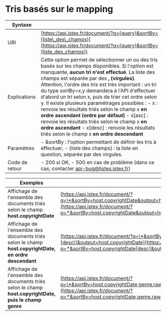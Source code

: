 # Tris basés sur le mapping

| Syntaxe |  |
| --- | --- |
| URI | [https://api.istex.fr/document/?q={query}&sortBy={liste\_des\_champs}](https://api.istex.fr/document/?q={query}&sortBy={liste_des_champs}) |
| Explications | Cette option permet de sélectionner un ou des tris basés sur les champs disponibles.  Si l'option est manquante, **aucun tri n'est effectué**.  La liste des champs est séparée par des **, \(virgules\)**.  Attention, l'ordre des tris est très important :  un tri du type sortBy=x,y demandera à l'API d'effectuer d'abord un tri selon x, puis de trier cet ordre selon y.  Il existe plusieurs paramétrages possibles :   - x : renvoie les résultats triés selon le champ x **en ordre ascendant \(ordre par défaut\)** - x\[asc\] : renvoie les résultats triés selon le champ x **en ordre ascendant** - x\[desc\] : renvoie les résultats triés selon le champ x **en ordre descendant** |
| Paramètres | - &sortBy : l'option permettant de définir les tris à effectuer, - {liste des champs} : la liste en question, séparée par des virgules. |
| Code de retour | - 200 si OK,   - 500 en cas de problème \(dans ce cas, contacter [api-bug@listes.istex.fr](mailto:api-bug@listes.istex.fr)\) |

| Exemples |  |
| --- | --- |
| Affichage de l'ensemble des documents triés selon le champ **host.copyrightDate** | [https://api.istex.fr/document/?q=\*&sortBy=host.copyrightDate&output=host.copyrightDate](https://api.istex.fr/document/?q=*&sortBy=host.copyrightDate&output=host.copyrightDate) |
| Affichage de l'ensemble des documents triés selon le champ **host.copyrightDate, en ordre descendant** | [https://api.istex.fr/document/?q=\*&sortBy=host.copyrightDate\[desc\]&output=host.copyrightDate](https://api.istex.fr/document/?q=*&sortBy=host.copyrightDate[desc]&output=host.copyrightDate) |
| Affichage de l'ensemble des documents triés selon le champ **host.copyrightDate, puis le champ genre** | [https://api.istex.fr/document/?q=\*&sortBy=host.copyrightDate,genre.raw&output=host.copyrightDate,genre](https://api.istex.fr/document/?q=*&sortBy=host.copyrightDate,genre.raw&output=host.copyrightDate,genre) |

